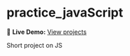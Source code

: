 # practice_javaScript
🚀 **Live Demo:** [View projects](https://iamdeepanjan.github.io/practice_javaScript/)

Short project on JS

